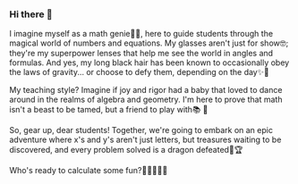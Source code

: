### Hi there 👋

I imagine myself as a math genie🧞‍♀️, here to guide students through the magical world of numbers and equations. My glasses aren't just for show🤓; they're my superpower lenses that help me see the world in angles and formulas. And yes, my long black hair has been known to occasionally obey the laws of gravity... or choose to defy them, depending on the day✨💃

My teaching style? Imagine if joy and rigor had a baby that loved to dance around in the realms of algebra and geometry. I'm here to prove that math isn't a beast to be tamed, but a friend to play with📚 🤗

So, gear up, dear students! Together, we're going to embark on an epic adventure where x's and y's aren't just letters, but treasures waiting to be discovered, and every problem solved is a dragon defeated🐉🏆

Who's ready to calculate some fun?🙋‍♀️🙋‍♂️🔢
